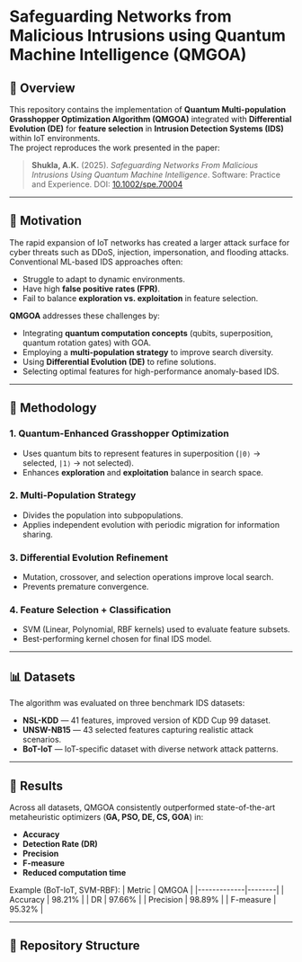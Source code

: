 # Safeguarding Networks from Malicious Intrusions using Quantum Machine Intelligence (QMGOA)

## 📌 Overview
This repository contains the implementation of **Quantum Multi-population Grasshopper Optimization Algorithm (QMGOA)** integrated with **Differential Evolution (DE)** for **feature selection** in **Intrusion Detection Systems (IDS)** within IoT environments.  
The project reproduces the work presented in the paper:

> **Shukla, A.K.** (2025). *Safeguarding Networks From Malicious Intrusions Using Quantum Machine Intelligence*. Software: Practice and Experience. DOI: [10.1002/spe.70004](https://doi.org/10.1002/spe.70004)

---

## 🎯 Motivation
The rapid expansion of IoT networks has created a larger attack surface for cyber threats such as DDoS, injection, impersonation, and flooding attacks.  
Conventional ML-based IDS approaches often:
- Struggle to adapt to dynamic environments.
- Have high **false positive rates (FPR)**.
- Fail to balance **exploration vs. exploitation** in feature selection.

**QMGOA** addresses these challenges by:
- Integrating **quantum computation concepts** (qubits, superposition, quantum rotation gates) with GOA.
- Employing a **multi-population strategy** to improve search diversity.
- Using **Differential Evolution (DE)** to refine solutions.
- Selecting optimal features for high-performance anomaly-based IDS.

---

## 🧠 Methodology

### 1. **Quantum-Enhanced Grasshopper Optimization**
- Uses quantum bits to represent features in superposition (`|0⟩` → selected, `|1⟩` → not selected).
- Enhances **exploration** and **exploitation** balance in search space.

### 2. **Multi-Population Strategy**
- Divides the population into subpopulations.
- Applies independent evolution with periodic migration for information sharing.

### 3. **Differential Evolution Refinement**
- Mutation, crossover, and selection operations improve local search.
- Prevents premature convergence.

### 4. **Feature Selection + Classification**
- SVM (Linear, Polynomial, RBF kernels) used to evaluate feature subsets.
- Best-performing kernel chosen for final IDS model.

---

## 📊 Datasets
The algorithm was evaluated on three benchmark IDS datasets:
- **NSL-KDD** — 41 features, improved version of KDD Cup 99 dataset.
- **UNSW-NB15** — 43 selected features capturing realistic attack scenarios.
- **BoT-IoT** — IoT-specific dataset with diverse network attack patterns.

---

## 🚀 Results
Across all datasets, QMGOA consistently outperformed state-of-the-art metaheuristic optimizers (**GA, PSO, DE, CS, GOA**) in:
- **Accuracy**
- **Detection Rate (DR)**
- **Precision**
- **F-measure**
- **Reduced computation time**

Example (BoT-IoT, SVM-RBF):
| Metric      | QMGOA  |
|-------------|--------|
| Accuracy    | 98.21% |
| DR          | 97.66% |
| Precision   | 98.89% |
| F-measure   | 95.32% |

---

## 📂 Repository Structure
